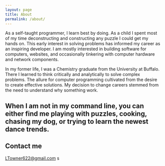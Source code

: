 ```yaml
---
layout: page
title: About
permalink: /about/
---
```

As a self-taught programmer, I learn best by doing. As a child I spent most of my time deconstructing and constructing any puzzle I could get my hands on. This early interest in solving problems has informed my career as an inspiring developer. I am mostly interested in building software for computers, websites, and occasionally tinkering with computer hardware and network components.

In my former life, I was a Chemistry graduate from the University at Buffalo. There I learned to think critically and analytically to solve complex problems. The allure for computer programming cultivated from the desire to create effective solutions. My decision to change careers stemmed from the need to understand why something work.

When I am not in my command line, you can either find me playing with puzzles, cooking, chasing my dog, or trying to learn the newest dance trends.
---

## Contact me

[LTowner622@gmail.com](mailto:ltowner622@gmail.com)
s
